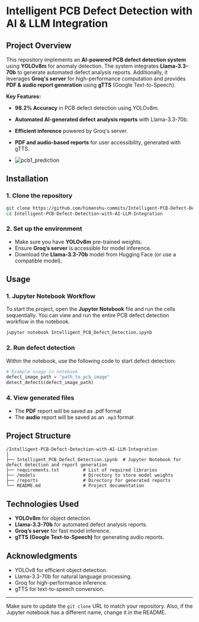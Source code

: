 
# **Intelligent PCB Defect Detection with AI & LLM Integration**

## **Project Overview**
This repository implements an **AI-powered PCB defect detection system** using **YOLOv8m** for anomaly detection. The system integrates **Llama-3.3-70b** to generate automated defect analysis reports. Additionally, it leverages **Groq's server** for high-performance computation and provides **PDF & audio report generation** using **gTTS** (Google Text-to-Speech).

**Key Features:**
- **98.2% Accuracy** in PCB defect detection using YOLOv8m.
- **Automated AI-generated defect analysis reports** with Llama-3.3-70b.
- **Efficient inference** powered by Groq's server.
- **PDF and audio-based reports** for user accessibility, generated with gTTS.

- ![pcb1_prediction](https://github.com/user-attachments/assets/0a4716aa-35e8-4873-8e73-d6e1a43e0fa1)


## **Installation**

### **1. Clone the repository**
```bash
git clone https://github.com/himanshu-commits/Intelligent-PCB-Defect-Detection-with-AI-LLM-Integration.git
cd Intelligent-PCB-Defect-Detection-with-AI-LLM-Integration
```
### **2. Set up the environment**
- Make sure you have **YOLOv8m** pre-trained weights.
- Ensure **Groq’s server** is accessible for model inference.
- Download the **Llama-3.3-70b** model from Hugging Face (or use a compatible model).

## **Usage**

### **1. Jupyter Notebook Workflow**
To start the project, open the **Jupyter Notebook** file and run the cells sequentially. You can view and run the entire PCB defect detection workflow in the notebook.
```bash
jupyter notebook Intelligent_PCB_Defect_Detection.ipynb
```

### **2. Run defect detection**
Within the notebook, use the following code to start defect detection:
```python
# Example usage in notebook
defect_image_path = "path_to_pcb_image"
detect_defects(defect_image_path)
```


### **4. View generated files**
- The **PDF** report will be saved as .pdf format
- The **audio** report will be saved as an `.mp3` format

## **Project Structure**
```
/Intelligent-PCB-Defect-Detection-with-AI-LLM-Integration
│
├── Intelligent_PCB_Defect_Detection.ipynb  # Jupyter Notebook for defect detection and report generation
├── requirements.txt         # List of required libraries
├── /models                  # Directory to store model weights
├── /reports                 # Directory for generated reports
└── README.md                # Project documentation
```

## **Technologies Used**
- **YOLOv8m** for object detection.
- **Llama-3.3-70b** for automated defect analysis reports.
- **Groq’s server** for fast model inference.
- **gTTS (Google Text-to-Speech)** for generating audio reports.

## **Acknowledgments**
- YOLOv8 for efficient object detection.
- Llama-3.3-70b for natural language processing.
- Groq for high-performance inference.
- gTTS for text-to-speech conversion.

---

Make sure to update the `git clone` URL to match your repository. Also, if the Jupyter notebook has a different name, change it in the README.

